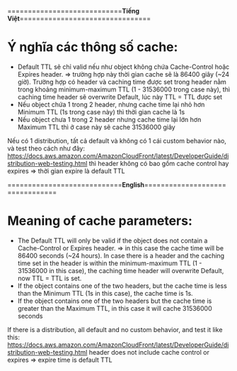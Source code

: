 ============================**Tiếng Việt**================================

# Ý nghĩa các thông số cache:
- Default TTL sẽ chỉ valid nếu như object không chứa Cache-Control hoặc Expires header. => trường hợp này thời gian cache sẽ là 86400 giây (~24 giờ). Trường hợp có header và caching time được set trong header nằm trong khoảng minimum-maximum TTL (1 - 31536000 trong case này), thì caching time header sẽ overwrite Default, lúc này TTL = TTL được set
- Nếu object chứa 1 trong 2 header, nhưng cache time lại nhỏ hơn Minimum TTL (1s trong case này) thì thời gian cache là 1s
- Nếu object chưa 1 trong 2 header nhưng cache time lại lớn hơn Maximum TTL thì ở case này sẽ cache 31536000 giây

Nếu có 1 distribution, tất cả default và không có 1 cái custom behavior nào, và test theo cách như đây:  
https://docs.aws.amazon.com/AmazonCloudFront/latest/DeveloperGuide/distribution-web-testing.html 
thì header không có bao gồm cache control hay expires => thời gian expire là default TTL

============================**English**================================
# Meaning of cache parameters:
- The Default TTL will only be valid if the object does not contain a Cache-Control or Expires header. => in this case the cache time will be 86400 seconds (~24 hours). In case there is a header and the caching time set in the header is within the minimum-maximum TTL (1 - 31536000 in this case), the caching time header will overwrite Default, now TTL = TTL is set.
- If the object contains one of the two headers, but the cache time is less than the Minimum TTL (1s in this case), the cache time is 1s.
- If the object contains one of the two headers but the cache time is greater than the Maximum TTL, in this case it will cache 31536000 seconds

If there is a distribution, all default and no custom behavior, and test it like this:
https://docs.aws.amazon.com/AmazonCloudFront/latest/DeveloperGuide/distribution-web-testing.html header does not include cache control or expires => expire time is default TTL
